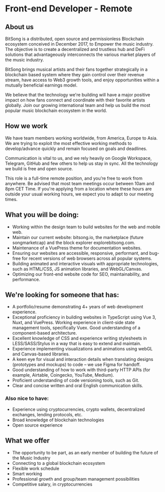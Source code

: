 # Front-end Developer - Remote 

## About us

BitSong is a distributed, open source and permissionless Blockchain ecosystem conceived in December 2017, to Empower the music industry. The objective is to create a decentralized and trustless hub and DeFi solutions that advantageously interconnects the various market players of the music industry.

BitSong brings musical artists and their fans together strategically in a blockchain based system where they gain control over their revenue stream, have access to Web3 growth tools, and enjoy opportunities within a mutually beneficial earnings model.

We believe that the technology we're building will have a major positive impact on how fans connect and coordinate with their favorite artists globally. Join our growing international team and help us build the most popular music blockchain ecosystem in the world.

## How we work

We have team members working worldwide, from America, Europe to Asia.
We are trying to exploit the most effective working methods to develop/advance quickly and remain focused on goals and deadlines.

Communication is vital to us, and we rely heavily on Google Workspace, Telegram, GitHub and few others to help us stay in sync. All the technology we build is free and open source.

This role is a full-time remote position, and you’re free to work from anywhere. Be advised that most team meetings occur between 10am and 8pm CET Time. If you're applying from a location where these hours are outside your usual working hours, we expect you to adapt to our meeting times.

## What you will be doing:

- Working within the design team to build websites for the web and mobile web.
- Maintain our current website: bitsong.io, the marketplace (future songmarketcap) and the block explorer explorebitsong.com.
- Maintenance of a VuePress theme for documentation websites.
- Ensuring our websites are accessible, responsive, performant, and bug-free for recent versions of web browsers across all popular systems.
- Building animated and interactive visuals with appropriate technologies, such as HTML/CSS, JS animation libraries, and WebGL/Canvas.
- Optimizing our front-end website code for SEO, maintainability, and performance.

## We're looking for someone that has:

- A portfolio/resume demonstrating 4+ years of web development experience.
- Exceptional proficiency in building websites in TypeScript using Vue 3, Nuxt, and VuePress. Working experience in client-side state management tools, specifically Vuex. Good understanding of a component-based architecture.
- Excellent knowledge of CSS and experience writing stylesheets in LESS/SASS/Stylus in a way that is easy to extend and maintain.
- Experience implementing visualizations and animations using webGL and Canvas-based libraries.
- A keen eye for visual and interaction details when translating designs (prototypes and mockups) to code – we use Figma for handoff.
- Good understanding of how to work with third-party HTTP APIs (for example, Airtable, Coingecko, YouTube, Medium).
- Proficient understanding of code versioning tools, such as Git.
- Clear and concise written and oral English communication skills.


### Also nice to have:

- Experience using cryptocurrencies, crypto wallets, decentralized exchanges, lending protocols, etc.
- Broad knowledge of blockchain technologies
- Open source experience

## What we offer

- The opportunity to be part, as an early member of building the future of the Music Industry
- Connecting to a global blockchain ecosystem
- Flexible work schedule
- Smart working
- Professional growth and group/team management possibilities
- Competitive salary, in cryptocurrencies



